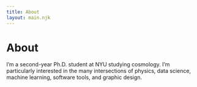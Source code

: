 ```yaml
---
title: About
layout: main.njk
---
```


# About

I’m a second-year Ph.D. student at NYU studying cosmology. I’m particularly interested in the many intersections of physics, data science, machine learning, software tools, and graphic design.
